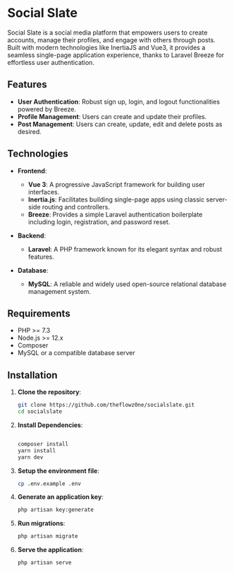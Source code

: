 # Social Slate

Social Slate is a social media platform that empowers users to create accounts, manage their profiles, and engage with others through posts. Built with modern technologies like InertiaJS and Vue3, it provides a seamless single-page application experience, thanks to Laravel Breeze for effortless user authentication.

## Features

-   **User Authentication**: Robust sign up, login, and logout functionalities powered by Breeze.
-   **Profile Management**: Users can create and update their profiles.
-   **Post Management**: Users can create, update, edit and delete posts as desired.

## Technologies

-   **Frontend**:

    -   **Vue 3**: A progressive JavaScript framework for building user interfaces.
    -   **Inertia.js**: Facilitates building single-page apps using classic server-side routing and controllers.
    -   **Breeze**: Provides a simple Laravel authentication boilerplate including login, registration, and password reset.

-   **Backend**:

    -   **Laravel**: A PHP framework known for its elegant syntax and robust features.

-   **Database**:
    -   **MySQL**: A reliable and widely used open-source relational database management system.

## Requirements

-   PHP >= 7.3
-   Node.js >= 12.x
-   Composer
-   MySQL or a compatible database server

## Installation

1.  **Clone the repository**:

    ```bash
    git clone https://github.com/theflowz0ne/socialslate.git
    cd socialslate
    ```

2.  **Install Dependencies**:

    ```bash

    composer install
    yarn install
    yarn dev
    ```

3.  **Setup the environment file**:

    ```bash
    cp .env.example .env
    ```

4.  **Generate an application key**:

    ```bash
    php artisan key:generate
    ```

5.  **Run migrations**:

    ```bash
    php artisan migrate
    ```

6.  **Serve the application**:

    ```bash
    php artisan serve
    ```
